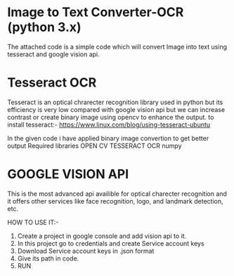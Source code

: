 # Image to Text Converter-OCR  (python 3.x)
The attached code is a simple code which will convert Image into text using tesseract and google vision api.

# Tesseract OCR
Tesseract is an optical chrarecter recognition library used in python but its efficiency is very low compared with google vision api but we can increase contrast or create binary image using opencv to enhance the output.
to install tesseract:-
  https://www.linux.com/blog/using-tesseract-ubuntu
  
 In the given code i have applied binary image convertion to get better output
Required libraries
  OPEN CV
  TESSERACT OCR
  numpy
  
# GOOGLE VISION API
This is the most advanced api availible for optical charecter recognition and it offers other services like face recognition,  logo, and landmark detection, etc. 


HOW TO USE IT:-
  1. Create a project in google console and add vision api to it.
  2. In this project go to credentials and create Service account keys
  3. Download Service account keys in .json format 
  4. Give its path in code.
  5. RUN
